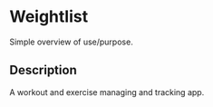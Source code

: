 # Weightlist

Simple overview of use/purpose.

## Description

A workout and exercise managing and tracking app.